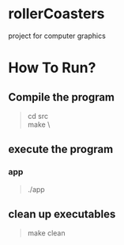 # rollerCoasters
project for computer graphics

# How To Run?

## Compile the program
> cd src \
> make \

## execute the program

### app
> ./app

## clean up executables
> make clean
